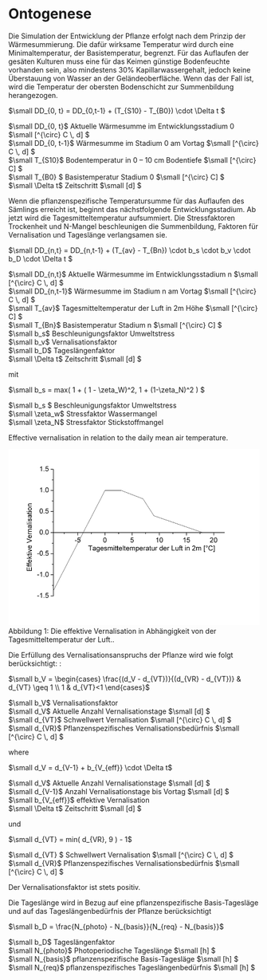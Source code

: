 # Ontogenese

Die Simulation der Entwicklung der Pflanze erfolgt nach dem Prinzip der Wärmesummierung. Die dafür wirksame Temperatur wird durch eine Minimaltemperatur, der Basistemperatur, begrenzt. Für das Auflaufen der gesäten Kulturen muss eine für das Keimen günstige Bodenfeuchte vorhanden sein, also mindestens 30% Kapillarwassergehalt, jedoch keine Überstauung von Wasser an der Geländeoberfläche. Wenn das der Fall ist, wird die Temperatur der obersten Bodenschicht zur Summenbildung herangezogen.

$`\small DD_{0, t} = DD_{0,t-1} + (T_{S10} - T_{B0}) \cdot \Delta t `$

$`\small DD_{0, t}`$	Aktuelle Wärmesumme im Entwicklungsstadium 0	$`\small [^{\circ} C \, d] `$<br>
$`\small DD_{0, t-1}`$	Wärmesumme im Stadium 0 am Vortag	$`\small [^{\circ} C \, d] `$<br>
$`\small T_{S10}`$	Bodentemperatur in 0 – 10 cm Bodentiefe	$`\small [^{\circ} C] `$<br>
$`\small T_{B0} `$	Basistemperatur Stadium 0	$`\small [^{\circ} C] `$<br>
$`\small \Delta t`$	Zeitschritt	$`\small [d] `$<br>
 
Wenn die pflanzenspezifische Temperatursumme für das Auflaufen des Sämlings erreicht ist, beginnt das nächstfolgende Entwicklungsstadium. Ab jetzt wird die Tagesmitteltemperatur aufsummiert. Die Stressfaktoren Trockenheit und N-Mangel beschleunigen die Summenbildung, Faktoren für Vernalisation und Tageslänge verlangsamen sie.

$`\small DD_{n,t} =  DD_{n,t-1} + (T_{av} - T_{Bn}) \cdot b_s \cdot b_v \cdot b_D \cdot \Delta t `$

$`\small DD_{n,t}`$	Aktuelle Wärmesumme im Entwicklungsstadium n	$`\small [^{\circ} C \, d] `$<br>
$`\small DD_{n,t-1}`$	Wärmesumme im Stadium n am Vortag	$`\small [^{\circ} C \, d] `$<br>
$`\small T_{av}`$	Tagesmitteltemperatur der Luft in 2m Höhe	$`\small [^{\circ} C] `$<br>
$`\small T_{Bn}`$	Basistemperatur Stadium n	$`\small [^{\circ} C] `$<br>
$`\small b_s`$	Beschleunigungsfaktor Umweltstress<br>
$`\small b_v`$	Vernalisationsfaktor<br>
$`\small b_D`$	Tageslängenfaktor<br>
$`\small \Delta t`$	Zeitschritt	$`\small [d] `$<br>
 
mit

$`\small b_s = max( 1 + ( 1 - \zeta_W)^2, 1 + (1-\zeta_N)^2  ) `$

$`\small b_s `$	Beschleunigungsfaktor Umweltstress<br>
$`\small \zeta_w`$	Stressfaktor Wassermangel<br>
$`\small \zeta_N`$	Stressfaktor Stickstoffmangel<br>
 
Effective vernalisation in relation to the daily mean air temperature.

![](../images/crop_processes/monica_ontogenese_abb.1.png)<br>
Abbildung 1:  Die effektive Vernalisation in Abhängigkeit von der Tagesmitteltemperatur der Luft..

Die Erfüllung des Vernalisationsanspruchs der Pflanze wird wie folgt berücksichtigt: :

$`\small b_V = \begin{cases}  \frac{(d_V - d_{VT})}{(d_{VR} - d_{VT})} & d_{VT} \geq 1 \\ 1 & d_{VT}<1  \end{cases}`$

$`\small b_V`$	Vernalisationsfaktor<br>
$`\small d_V`$	Aktuelle Anzahl Vernalisationstage	$`\small [d] `$<br>
$`\small d_{VT}`$	Schwellwert Vernalisation	$`\small [^{\circ} C \, d] `$<br>
$`\small d_{VR}`$	Pflanzenspezifisches Vernalisationsbedürfnis	$`\small [^{\circ} C \, d] `$<br>
 
where

$`\small d_V = d_{V-1} + b_{V_{eff}} \cdot \Delta t`$

$`\small d_V`$	Aktuelle Anzahl Vernalisationstage	$`\small [d] `$<br>
$`\small d_{V-1}`$	Anzahl Vernalisationstage bis Vortag	$`\small [d] `$<br>
$`\small b_{V_{eff}}`$	effektive Vernalisation<br>
$`\small \Delta t`$	Zeitschritt	$`\small [d] `$<br>
 
und

$`\small d_{VT} = min( d_{VR}, 9 ) - 1`$

$`\small d_{VT} `$	Schwellwert Vernalisation	$`\small [^{\circ} C \, d] `$<br>
$`\small d_{VR}`$	Pflanzenspezifisches Vernalisationsbedürfnis	$`\small [^{\circ} C \, d] `$<br>
 
Der Vernalisationsfaktor ist stets positiv.

Die Tageslänge wird in Bezug auf eine pflanzenspezifische Basis-Tagesläge und auf das Tageslängenbedürfnis der Pflanze berücksichtigt

$`\small b_D = \frac{N_{photo} - N_{basis}}{N_{req} - N_{basis}}`$

$`\small b_D`$	Tageslängenfaktor<br>
$`\small N_{photo}`$	Photoperiodische Tageslänge	$`\small [h] `$<br>
$`\small N_{basis}`$	pflanzenspezifische Basis-Tagesläge	$`\small [h] `$<br>
$`\small N_{req}`$	pflanzenspezifisches Tageslängenbedürfnis	$`\small [h] `$<br>
 